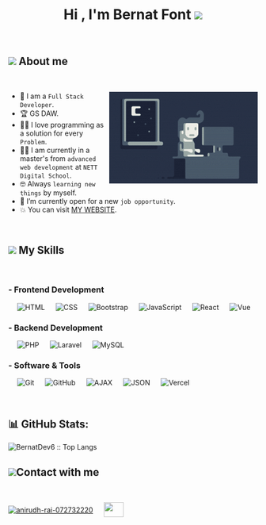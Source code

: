<h1 align="center">Hi , I'm Bernat Font <img src="https://media.giphy.com/media/hvRJCLFzcasrR4ia7z/giphy.gif" width="35"></h1>

<br>	

## <picture><img src = "https://github.com/7oSkaaa/7oSkaaa/blob/main/Images/about_me.gif?raw=true" width = 50px></picture> About me
<br>

<picture><img alt="Night Coding" src="https://raw.githubusercontent.com/AVS1508/AVS1508/master/assets/Night-Coding.gif" align="right"/></picture>
- :school: I am a `Full Stack Developer`.
- :trophy: GS DAW.
- :technologist: I love programming as a solution for every `Problem`.
- :student: I am currently in a master's from `advanced web development` at `NETT Digital School`.
- :nerd_face: Always `learning new things` by myself.
- :thinking: I’m currently open for a new `job opportunity`.
- :boom: You can visit [MY WEBSITE](https://portfolio-zeta-flame-24.vercel.app/).

<br>

## <img src="https://media.giphy.com/media/ObNTw8Uzwy6KQ/giphy.gif" width="30px"> My Skills
<br>

### - Frontend Development
<p> 
  &emsp;
  <img alt="HTML" src="https://img.shields.io/badge/HTML5%20-%23E34F26.svg?style=plastic&logo=html5&logoColor=white">
  &emsp;
  <img alt="CSS" src="https://img.shields.io/badge/CSS%20-%231572B6.svg?style=plastic&logo=css3&logoColor=white">
  &emsp;
  <img alt="Bootstrap" src="https://img.shields.io/badge/Bootstrap%20-%237952B3.svg?style=plastic&logo=Bootstrap&logoColor=white">
  &emsp;
  <img alt="JavaScript" src="https://img.shields.io/badge/JavaScript%20-%23F7DF1E.svg?style=plastic&logo=javascript&logoColor=black">
  &emsp;
  <img alt="React" src="https://img.shields.io/badge/React-%2361DAFB.svg?style=plastic&logo=React&logoColor=black">
  &emsp;
  <img alt="Vue" src="https://img.shields.io/badge/Vue.js-%234FC08D.svg?style=plastic&logo=Vue.js&logoColor=black">
</p>

### - Backend Development
<p> 
  &emsp;
  <img alt="PHP" src="https://img.shields.io/badge/PHP-%23007396.svg?style=plastic&logo=php&logoColor=white">
  &emsp;
  <img alt="Laravel" src="https://img.shields.io/badge/Laravel-%23FF2D20.svg?style=plastic&logo=laravel&logoColor=white">
  &emsp;
  <img alt="MySQL" src="https://img.shields.io/badge/MySQL-%234479A1.svg?&style=plastic&logo=mysql&logoColor=white"/>
</p>

 ### - Software & Tools
<p>
  &emsp;
  <img alt="Git" src="https://img.shields.io/badge/Git%20-%23F05033.svg?style=plastic&logo=git&logoColor=white">
  &emsp;
  <img alt="GitHub" src="https://img.shields.io/badge/GitHub-%23181717.svg?style=plastic&logo=github&logoColor=white">
  &emsp;
  <img alt="AJAX" src="https://img.shields.io/badge/AJAX-%23005C99.svg?style=plastic&logo=javascript&logoColor=white">
  &emsp;
  <img alt="JSON" img src="https://img.shields.io/badge/JSON-%23000000.svg?style=plastic&logo=json&logoColor=white">
  &emsp;
  <img alt="Vercel" src="https://img.shields.io/badge/Vercel-%23000000.svg?style=plastic&logo=vercel&logoColor=white">
</p>

<br>

## 📊 GitHub Stats:
<img src="https://github-readme-stats.vercel.app/api/top-langs/?username=BernatDev6&langs_count=10&theme=tokyonight&layout=compact" alt="BernatDev6 :: Top Langs" />


<br>

## <img src='https://raw.githubusercontent.com/ShahriarShafin/ShahriarShafin/main/Assets/handshake.gif' width="50px">Contact with me
<br>

<p>
  <a href="https://www.linkedin.com/in/bernat-font-gin%C3%A9-07508924b/" target="blank"><img align="center" src="https://raw.githubusercontent.com/rahuldkjain/github-profile-readme-generator/master/src/images/icons/Social/linked-in-alt.svg" alt="anirudh-rai-072732220" height="30" width="40" /></a>
  &emsp;
  <a href = "mailto: oumw.udesh@gmail.com"><img align="center" src="https://seeklogo.com/images/G/gmail-new-2020-logo-32DBE11BB4-seeklogo.com.png" height="30" width="40" /></a>
</p>


